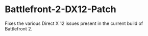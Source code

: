 # Battlefront-2-DX12-Patch
Fixes the various Direct X 12 issues present in the current build of Battlefront 2.
